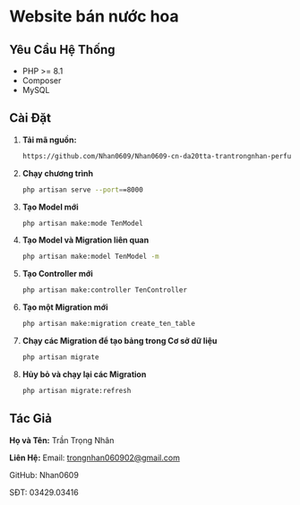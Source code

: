 # Website bán nước hoa


## Yêu Cầu Hệ Thống

- PHP >= 8.1
- Composer
- MySQL

## Cài Đặt

1. **Tải mã nguồn:**

   ```bash
   https://github.com/Nhan0609/Nhan0609-cn-da20tta-trantrongnhan-perfumeshop-Laravel.git

2. **Chạy chương trình**
   ```bash
   php artisan serve --port==8000

3. **Tạo Model mới**
   ```bash
   php artisan make:mode TenModel

4. **Tạo Model và Migration liên quan**
   ```bash
   php artisan make:model TenModel -m

5. **Tạo Controller mới**
   ```bash
   php artisan make:controller TenController

6. **Tạo một Migration mới**
   ```bash
   php artisan make:migration create_ten_table

7. **Chạy các Migration để tạo bảng trong Cơ sở dữ liệu**
   ```bash
   php artisan migrate

8. **Hủy bỏ và chạy lại các Migration**
   ```bash
   php artisan migrate:refresh


## Tác Giả

**Họ và Tên:**
Trần Trọng Nhân

**Liên Hệ:**
Email: trongnhan060902@gmail.com


GitHub: Nhan0609


SĐT: 03429.03416






